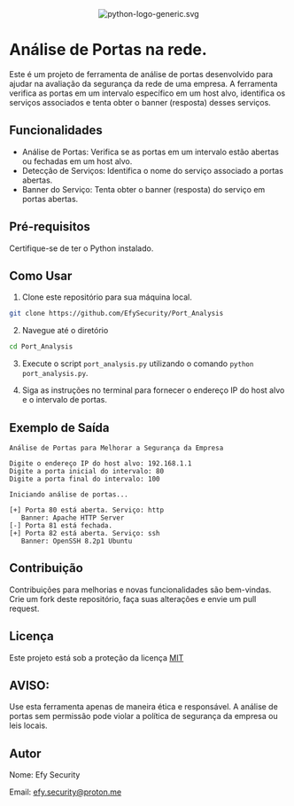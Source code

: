 <div align="center">
  <img src="https://www.python.org/static/community_logos/python-logo-generic.svg" alt="python-logo-generic.svg">
</div>

# Análise de Portas na rede.
Este é um projeto de ferramenta de análise de portas desenvolvido para ajudar na avaliação da segurança da rede de uma empresa. A ferramenta verifica as portas em um intervalo específico em um host alvo, identifica os serviços associados e tenta obter o banner (resposta) desses serviços.

## Funcionalidades

- Análise de Portas: Verifica se as portas em um intervalo estão abertas ou fechadas em um host alvo.
- Detecção de Serviços: Identifica o nome do serviço associado a portas abertas.
- Banner do Serviço: Tenta obter o banner (resposta) do serviço em portas abertas.

## Pré-requisitos

Certifique-se de ter o Python instalado.

## Como Usar

1. Clone este repositório para sua máquina local. 

```bash
git clone https://github.com/EfySecurity/Port_Analysis
```

2. Navegue até o diretório

```bash
cd Port_Analysis
```

3. Execute o script `port_analysis.py` utilizando o comando `python port_analysis.py`.

4. Siga as instruções no terminal para fornecer o endereço IP do host alvo e o intervalo de portas.

## Exemplo de Saída

```plaintext
Análise de Portas para Melhorar a Segurança da Empresa

Digite o endereço IP do host alvo: 192.168.1.1
Digite a porta inicial do intervalo: 80
Digite a porta final do intervalo: 100

Iniciando análise de portas...

[+] Porta 80 está aberta. Serviço: http
   Banner: Apache HTTP Server
[-] Porta 81 está fechada.
[+] Porta 82 está aberta. Serviço: ssh
   Banner: OpenSSH 8.2p1 Ubuntu
```

## Contribuição
Contribuições para melhorias e novas funcionalidades são bem-vindas. Crie um fork deste repositório, faça suas alterações e envie um pull request.

## Licença
Este projeto está sob a proteção da licença [MIT](LICENSE)

## **AVISO:**
Use esta ferramenta apenas de maneira ética e responsável. A análise de portas sem permissão pode violar a política de segurança da empresa ou leis locais.

## Autor
Nome: Efy Security

Email: efy.security@proton.me
